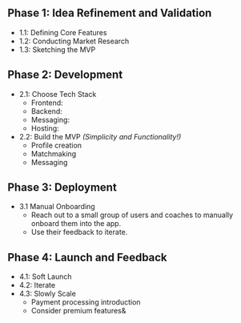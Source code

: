 ## Phase 1: Idea Refinement and Validation
- 1.1: Defining Core Features
- 1.2: Conducting Market Research
- 1.3: Sketching the MVP

## Phase 2: Development
- 2.1: Choose Tech Stack
  - Frontend:
  - Backend:
  - Messaging:
  - Hosting:
- 2.2: Build the MVP *(Simplicity and Functionality!)*
  - Profile creation
  - Matchmaking
  - Messaging

## Phase 3: Deployment
- 3.1 Manual Onboarding
  - Reach out to a small group of users and coaches to manually onboard them into the app.
  - Use their feedback to iterate.

## Phase 4: Launch and Feedback
- 4.1: Soft Launch
- 4.2: Iterate
- 4.3: Slowly Scale
  - Payment processing introduction
  - Consider premium features&